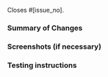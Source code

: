 Closes #[issue_no].

### Summary of Changes

<!-- Please provide a summary of changes in this pull request, ensuring all changes are explained. -->

### Screenshots (if necessary)

<!-- If your PR includes visual changes, screenshots from before and after your change must be included. -->

### Testing instructions

<!-- Detail how this PR should be tested. Try to list important items that need checking, either directly changed by this PR or that could be affected by it. -->

